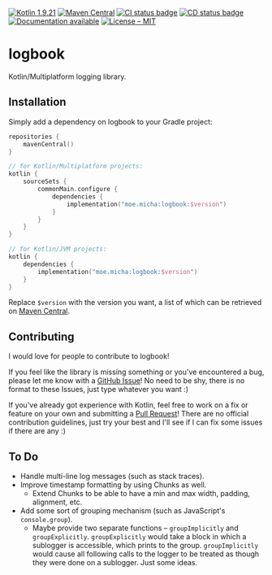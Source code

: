 [![Kotlin 1.9.21](https://img.shields.io/badge/Kotlin%2FMultiplatform-1.9.21-7F52FF.svg?logo=kotlin)](http://kotlinlang.org)
[![Maven Central](https://img.shields.io/maven-central/v/moe.micha/logbook?label=Latest%20Version)](https://central.sonatype.com/artifact/moe.micha/logbook)
[![CI status badge](https://img.shields.io/github/actions/workflow/status/Micha-ohne-el/logbook/integration.yaml?label=CI)](https://github.com/Micha-ohne-el/logbook/actions/workflows/integration.yaml)
[![CD status badge](https://img.shields.io/github/actions/workflow/status/Micha-ohne-el/logbook/deployment.yaml?label=CD)](https://github.com/Micha-ohne-el/logbook/actions/workflows/deployment.yaml)
[![Documentation available](https://img.shields.io/badge/Documentation-available-blue)](https://logbook.micha.moe)
[![License – MIT](https://img.shields.io/github/license/Micha-ohne-el/logbook?color=gold&label=License)](https://github.com/Micha-ohne-el/logbook/blob/main/license.md)

# logbook

Kotlin/Multiplatform logging library.

## Installation

Simply add a dependency on logbook to your Gradle project:

```kt
repositories {
	mavenCentral()
}

// for Kotlin/Multiplatform projects:
kotlin {
	sourceSets {
		commonMain.configure {
			dependencies {
				implementation("moe.micha:logbook:$version")
			}
		}
	}
}

// for Kotlin/JVM projects:
kotlin {
	dependencies {
		implementation("moe.micha:logbook:$version")
	}
}
```

Replace `$version` with the version you want, a list of which can be retrieved on
[Maven Central](https://central.sonatype.com/artifact/moe.micha/logbook/versions).

## Contributing

I would love for people to contribute to logbook!

If you feel like the library is missing something or you've encountered a bug, please let me know with a
[GitHub Issue](https://github.com/Micha-ohne-el/logbook/issues)! No need to be shy, there is no format to these Issues,
just type whatever you want :)

If you've already got experience with Kotlin, feel free to work on a fix or feature on your own and submitting a
[Pull Request](https://github.com/Micha-ohne-el/logbook/pulls)! There are no official contribution guidelines, just try your
best and I'll see if I can fix some issues if there are any :)

## To Do

* Handle multi-line log messages (such as stack traces).
* Improve timestamp formatting by using Chunks as well.
	* Extend Chunks to be able to have a min and max width, padding, alignment, etc.
* Add some sort of grouping mechanism (such as JavaScript's `console.group`).
	* Maybe provide two separate functions – `groupImplicitly` and `groupExplicitly`.
	  `groupExplicitly` would take a block in which a sublogger is accessible, which prints to the group.
	  `groupImplicitly` would cause all following calls to the logger to be treated as though they were done on a sublogger.
	  Just some ideas.
